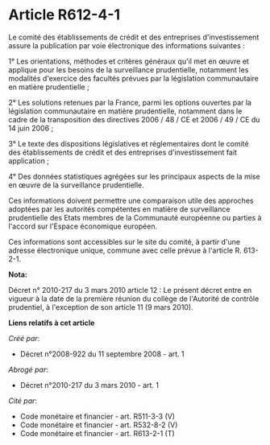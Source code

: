 # Article R612-4-1

Le comité des établissements de crédit et des entreprises d'investissement assure la publication par voie électronique des
informations suivantes : 

1° Les orientations, méthodes et critères généraux qu'il met en œuvre et applique pour les besoins de la surveillance
prudentielle, notamment les modalités d'exercice des facultés prévues par la législation communautaire en matière
prudentielle ; 

2° Les solutions retenues par la France, parmi les options ouvertes par la législation communautaire en matière prudentielle,
notamment dans le cadre de la transposition des directives 2006 / 48 / CE et 2006 / 49 / CE du 14 juin 2006 ; 

3° Le texte des dispositions législatives et réglementaires dont le comité des établissements de crédit et des entreprises
d'investissement fait application ; 

4° Des données statistiques agrégées sur les principaux aspects de la mise en œuvre de la surveillance prudentielle. 

Ces informations doivent permettre une comparaison utile des approches adoptées par les autorités compétentes en matière de
surveillance prudentielle des Etats membres de la Communauté européenne ou parties à l'accord sur l'Espace économique
européen. 

Ces informations sont accessibles sur le site du comité, à partir d'une adresse électronique unique, commune avec celle
prévue à l'article R. 613-2-1.

**Nota:**

Décret n° 2010-217 du 3 mars 2010 article 12 : Le présent décret entre en vigueur à la date de la première réunion du collège
de l'Autorité de contrôle prudentiel, à l'exception de son article 11 (9 mars 2010).

**Liens relatifs à cet article**

_Créé par_:

  - Décret n°2008-922 du 11 septembre 2008 - art. 1

_Abrogé par_:

  - Décret n°2010-217 du 3 mars 2010 - art. 1

_Cité par_:

  - Code monétaire et financier - art. R511-3-3 (V)
  - Code monétaire et financier - art. R532-8-2 (V)
  - Code monétaire et financier - art. R613-2-1 (T)
